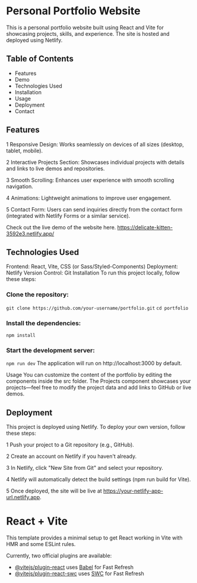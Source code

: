 # Personal Portfolio Website
This is a personal portfolio website built using React and Vite for showcasing projects, skills, and experience. The site is hosted and deployed using Netlify.

## Table of Contents

* Features
* Demo
* Technologies Used
* Installation
* Usage
* Deployment
* Contact

## Features
1 Responsive Design: Works seamlessly on devices of all sizes (desktop, tablet, mobile).

2 Interactive Projects Section: Showcases individual projects with details and links to live demos and repositories.

3 Smooth Scrolling: Enhances user experience with smooth scrolling navigation.

4 Animations: Lightweight animations to improve user engagement.

5 Contact Form: Users can send inquiries directly from the contact form (integrated with Netlify Forms or a similar service).


Check out the live demo of the website here.
https://delicate-kitten-3592e3.netlify.app/


## Technologies Used
Frontend: React, Vite, CSS (or Sass/Styled-Components)
Deployment: Netlify
Version Control: Git
Installation
To run this project locally, follow these steps:

### Clone the repository:

```git clone https://github.com/your-username/portfolio.git```
```cd portfolio```

### Install the dependencies:

```npm install```

### Start the development server:

```npm run dev```
The application will run on http://localhost:3000 by default.

Usage
You can customize the content of the portfolio by editing the components inside the src folder.
The Projects component showcases your projects—feel free to modify the project data and add links to GitHub or live demos.

## Deployment
This project is deployed using Netlify. To deploy your own version, follow these steps:

1 Push your project to a Git repository (e.g., GitHub).

2 Create an account on Netlify if you haven't already.

3 In Netlify, click "New Site from Git" and select your repository.

4 Netlify will automatically detect the build settings (npm run build for Vite).

5 Once deployed, the site will be live at https://your-netlify-app-url.netlify.app.



# React + Vite

This template provides a minimal setup to get React working in Vite with HMR and some ESLint rules.

Currently, two official plugins are available:

- [@vitejs/plugin-react](https://github.com/vitejs/vite-plugin-react/blob/main/packages/plugin-react/README.md) uses [Babel](https://babeljs.io/) for Fast Refresh
- [@vitejs/plugin-react-swc](https://github.com/vitejs/vite-plugin-react-swc) uses [SWC](https://swc.rs/) for Fast Refresh
